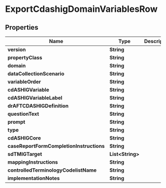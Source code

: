 

# ExportCdashigDomainVariablesRow


## Properties

| Name | Type | Description | Notes |
|------------ | ------------- | ------------- | -------------|
|**version** | **String** |  |  [optional] |
|**propertyClass** | **String** |  |  [optional] |
|**domain** | **String** |  |  [optional] |
|**dataCollectionScenario** | **String** |  |  [optional] |
|**variableOrder** | **String** |  |  [optional] |
|**cdASHIGVariable** | **String** |  |  [optional] |
|**cdASHIGVariableLabel** | **String** |  |  [optional] |
|**drAFTCDASHIGDefinition** | **String** |  |  [optional] |
|**questionText** | **String** |  |  [optional] |
|**prompt** | **String** |  |  [optional] |
|**type** | **String** |  |  [optional] |
|**cdASHIGCore** | **String** |  |  [optional] |
|**caseReportFormCompletionInstructions** | **String** |  |  [optional] |
|**sdTMIGTarget** | **List&lt;String&gt;** |  |  [optional] |
|**mappingInstructions** | **String** |  |  [optional] |
|**controlledTerminologyCodelistName** | **String** |  |  [optional] |
|**implementationNotes** | **String** |  |  [optional] |



